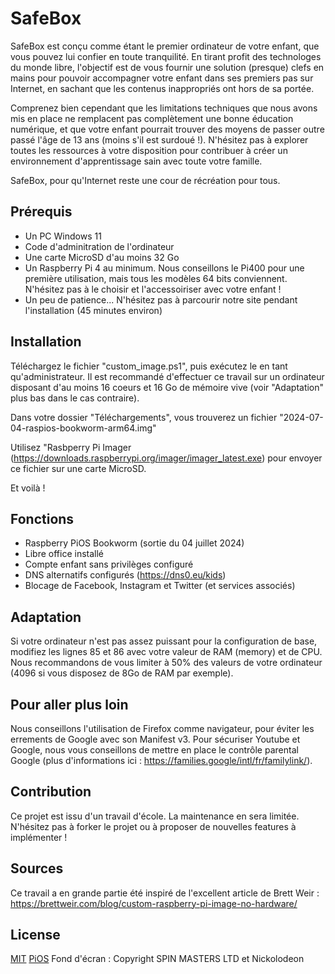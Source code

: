 # SafeBox

SafeBox est conçu comme étant le premier ordinateur de votre enfant, que vous pouvez lui confier en toute tranquilité. 
En tirant profit des technologes du monde libre, l'objectif est de vous fournir une solution (presque) clefs en mains pour pouvoir accompagner votre enfant dans ses premiers pas sur Internet, en sachant que les contenus inappropriés ont hors de sa portée.

Comprenez bien cependant que les limitations techniques que nous avons mis en place ne remplacent pas complètement une bonne éducation numérique, et que votre enfant pourrait trouver des moyens de passer outre passé l'âge de 13 ans (moins s'il est surdoué !). N'hésitez pas à explorer toutes les ressources à votre disposition pour contribuer à créer un environnement d'apprentissage sain avec toute votre famille.

SafeBox, pour qu'Internet reste une cour de récréation pour tous.

## Prérequis

- Un PC Windows 11
- Code d'adminitration de l'ordinateur
- Une carte MicroSD d'au moins 32 Go
- Un Raspberry Pi 4 au minimum. Nous conseillons le Pi400 pour une première utilisation, mais tous les modèles 64 bits conviennent. N'hésitez pas à le choisir et l'accessoiriser avec votre enfant !
- Un peu de patience... N'hésitez pas à parcourir notre site pendant l'installation (45 minutes environ)

## Installation

Téléchargez le fichier "custom_image.ps1", puis exécutez le en tant qu'administrateur. Il est recommandé d'effectuer ce travail sur un ordinateur disposant d'au moins 16 coeurs et 16 Go de mémoire vive (voir "Adaptation" plus bas dans le cas contraire). 

Dans votre dossier "Téléchargements", vous trouverez un fichier "2024-07-04-raspios-bookworm-arm64.img"

Utilisez "Rasbperry Pi Imager (https://downloads.raspberrypi.org/imager/imager_latest.exe) pour envoyer ce fichier sur une carte MicroSD.

Et voilà !

## Fonctions

- Raspberry PiOS Bookworm (sortie du 04 juillet 2024)
- Libre office installé
- Compte enfant sans privilèges configuré
- DNS alternatifs configurés (https://dns0.eu/kids)
- Blocage de Facebook, Instagram et Twitter (et services associés)

## Adaptation

Si votre ordinateur n'est pas assez puissant pour la configuration de base, modifiez les lignes 85 et 86 avec votre valeur de RAM (memory) et de CPU. Nous recommandons de vous limiter à 50% des valeurs de votre ordinateur (4096 si vous disposez de 8Go de RAM par exemple).

## Pour aller plus loin
Nous conseillons l'utilisation de Firefox comme navigateur, pour éviter les errements de Google avec son Manifest v3.
Pour sécuriser Youtube et Google, nous vous conseillons de mettre en place le contrôle parental Google (plus d'informations ici : https://families.google/intl/fr/familylink/).


## Contribution
Ce projet est issu d'un travail d'école. La maintenance en sera limitée. N'hésitez pas à forker le projet ou à proposer de nouvelles features à implémenter ! 

## Sources
Ce travail a en grande partie été inspiré de l'excellent article de Brett Weir : https://brettweir.com/blog/custom-raspberry-pi-image-no-hardware/


## License

[MIT](https://choosealicense.com/licenses/mit/)
[PiOS](https://www.raspberrypi.com/licensing/)
Fond d'écran : Copyright SPIN MASTERS LTD et Nickolodeon